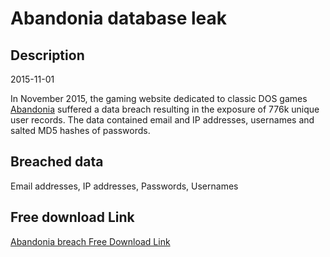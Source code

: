 # Abandonia database leak

## Description

2015-11-01

In November 2015, the gaming website dedicated to classic DOS games <a href="http://www.abandonia.com" target="_blank" rel="noopener">Abandonia</a> suffered a data breach resulting in the exposure of 776k unique user records. The data contained email and IP addresses, usernames and salted MD5 hashes of passwords.

## Breached data

Email addresses, IP addresses, Passwords, Usernames

## Free download Link

[Abandonia breach Free Download Link](https://link-to.net/1229997/73.62285089614406/dynamic/?r=aHR0cHM6Ly93d3cubWVkaWFmaXJlLmNvbS92aWV3LzRjbDVpTXY0bjhPNzNDNC9hYmFuZG9uaWEuY29tL2ZpbGU=)